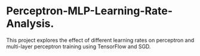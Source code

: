 # Perceptron-MLP-Learning-Rate-Analysis.
This project explores the effect of different learning rates on perceptron and multi-layer perceptron training using TensorFlow and SGD.
